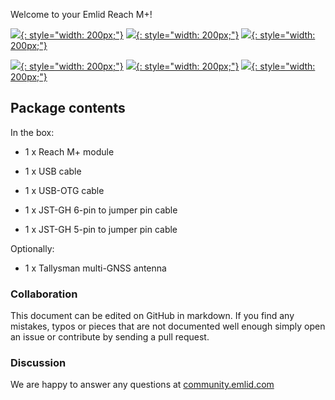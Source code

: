 Welcome to your Emlid Reach M+!

  [![](img/reachm-plus/quickstart.png){: style="width: 200px;"}](quickstart.md)
  [![](img/reachm-plus/tutorials.png){: style="width: 200px;"}](tutorials.md)
  [![](img/reachm-plus/reachview.png){: style="width: 200px;"}](common/reachview)

  [![](img/reachm-plus/antenna-placement.png){: style="width: 200px;"}](antenna-placement.md)
  [![](img/reachm-plus/power-supply.png){: style="width: 200px;"}](power-supply.md)
  [![](img/reachm-plus/specs.png){: style="width: 200px;"}](specs.md)

## Package contents

In the box:

* 1 x Reach M+ module

* 1 x USB cable

* 1 x USB-OTG cable

* 1 x JST-GH 6-pin to jumper pin cable

* 1 x JST-GH 5-pin to jumper pin cable

Optionally:

* 1 x Tallysman multi-GNSS antenna

### Collaboration

This document can be edited on GitHub in markdown. If you find any mistakes, typos or  pieces that are not documented well enough simply open an issue or contribute by sending a pull request.

### Discussion

We are happy to answer any questions at [community.emlid.com](http://community.emlid.com)